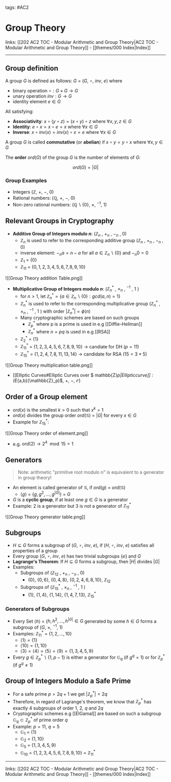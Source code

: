 tags: #AC2

# Group Theory

links: [[202 AC2 TOC - Modular Arithmetic and Group Theory|AC2 TOC - Modular Arithmetic and Group Theory]] - [[themes/000 Index|Index]]

---

## Group definition

A group $G$ is defined as follows: $G$ = ($G$, $\circ$, $inv$, $e$) where

- binary operation $\circ : G \times G \rightarrow G$
- unary operation $inv : G \rightarrow G$ 
- identity element $e \in G$

All satisfying:

- **Associativity**: $x \circ (y\circ z) = (x\circ y) \circ z$ where $\forall x,y,z \in G$
- **Identity**: $e \circ x = x \circ e = x$ where $\forall x \in G$
- **Inverse**: $x\circ inv(x) = inv(x) \circ x = e$ where $\forall x \in G$

A group $G$ is called **commutative** (or **abelian**) if $x\circ y = y \circ x$ where $\forall x,y \in G$

The **order** $ord(G)$ of the group $G$ is the number of elements of $G$:

$$ord(G) = |G| $$

### Group Examples

- Integers ($\mathbb{Z}$, $+$, $-$, $0$)
- Rational numbers: ($\mathbb{Q}$, $+$, $-$, 0)
- Non-zero rational numbers: ($\mathbb{Q} \backslash \{ 0 \}$, $\times$, $^{-1}$, $1$)

## Relevant Groups in Cryptography

- **Additive Group of Integers modulo $n$**: ($\mathbb{Z}_n$ , $+_n$ , $-_n$ , $0$)
	- $\mathbb{Z}_n$ is used to refer to the corresponding additive group ($\mathbb{Z}_n$ , $+_n$ , $-_n$ , $0$)
	- inverse element: $-_n a = n - a$ for all $a \in \mathbb{Z}_n \backslash \{0\}$ and $-_n 0 = 0$
	- $\mathbb{Z}_1$ = {$0$}
	- $\mathbb{Z}_{11}$ = {$0, 1, 2, 3, 4, 5, 6, 7, 8, 9, 10$}

![[Group Theory addition Table.png]]

- **Multiplicative Group of Integers modulo $n$**: ($\mathbb{Z}^*_n$ , $\times _n$ , $^{-1}$ , $1$ )
	- for $n \gt 1$, let $\mathbb{Z}_n^* = \{a \in \mathbb{Z}_n \backslash \{0\} : gcd(a,n) = 1\}$
	- $\mathbb{Z}^*_n$ is used to refer to the corresponding multiplicative group ($\mathbb{Z}^*_n$ , $\times _n$ , $^{-1}$ , $1$ ) with order $|\mathbb{Z}_n^*| = \phi (n)$
	- Many cryptographic schemes are based on such groups
		- $\mathbb{Z}^*_p$ where p is a prime is used in e.g [[Diffie-Hellman]]
		- $\mathbb{Z}^*_n$ where $n=pq$ is used in e.g [[RSA]]
	- $\mathbb{Z}^*_2$ = {$1$}
	- $\mathbb{Z}^*_{11}$ = {$1, 2, 3, 4, 5, 6, 7, 8, 9, 10$} $\rightarrow$ candiate for DH ($p=11$)
	- $\mathbb{Z}^*_{15}$ = {$1, 2, 4, 7, 8, 11, 13, 14$} $\rightarrow$ candidate for RSA ($15 = 3 * 5$)

![[Group Theory multiplication table.png]]

- [[Elliptic Curves#Elliptic Curves over $ mathbb{Z}_p$|Elliptic curve]]: ($E_{a,b}(\mathbb{Z}_p)$, $+$, $-$, $\mathcal{O}$)

## Order of a Group element

- $ord(x)$ is the smallest $k>0$ such that $x^k=1$
- $ord(x)$ divides the group order $ord(\mathcal{G}$) = |$G$| for every $x \in G$
- Example for $\mathbb{Z}^*_{15}$:

![[Group Theory order of element.png]]

- e.g. $ord(2) \rightarrow 2^4 \mod 15 = 1$

## Generators

> Note: arithmetic "primitive root modulo n" is equivalent to a generator in group theory!

- An element is called generator of $\mathcal{G}$, if $ord(g)$ = $ord(\mathcal{G}$)
	- $\langle g \rangle$ = {$g,g^2,...,g^{|G|}$} = $G$
- $G$ is a **cyclic group**, if at least one $g \in G$ is a generator
- Example: $2$ is a generator but $3$ is not a generator of $\mathbb{Z}^*_{11}$

![[Group Theory generator table.png]]

## Subgroups

- $H\subseteq G$ forms a subgroup of ($G$, $\circ$, $inv$, $e$), if ($H$, $\circ$, $inv$, $e$) satisfies all properties of a group
- Every group ($G$, $\circ$, $inv$, $e$) has two trivial subgroups {$e$} and $G$
- **Lagrange's Theorem**: If  $H\subseteq G$ forms a subgroup, then $|H|$ divides $|G|$
- Examples:
	- Subgroups of ($\mathbb{Z}_{12}$ , $+_n$ , $-_n$ , 0)
		- {$0$}, {$0, 6$}, {$0, 4, 8$}, {$0, 2, 4, 6, 8, 10$}, $\mathbb{Z}_{12}$
	- Subgroups of ($\mathbb{Z}^*_{15}$ , $\times _n$ , $^{-1}$ , 1 )
		- {$1$}, {$1, 4$}, {$1, 14$}, {$1, 4, 7, 13$}, $\mathbb{Z}^*_{15}$

### Generators of Subgroups

- Every Set $\langle h \rangle$ = {$h,h^2,...,h^{|G|}\in G$ generated by some $h \in G$ forms a subgroup of ($G$, $\times$, $^{-1}$, $1$)
- Examples: $\mathbb{Z}_{11}^*$ = {$1, 2, ... , 10$}
	- $\langle 1 \rangle = \{ 1 \}$
	- $\langle 10 \rangle = \{ 1, 10 \}$
	- $\langle 3 \rangle = \langle 4 \rangle = \langle 5 \rangle = \langle 9 \rangle = \{ 1,3,4,5,9 \}$
- Every  $g \in \mathbb{Z}_p^* \backslash \{ 1, p-1 \}$ is either a generator for $\mathbb{G}_q$ (if $g^q = 1$) or for $\mathbb{Z}_p^*$ (if $g^q \neq 1$)

## Group of Integers Modulo a Safe Prime

- For a safe prime $p = 2q+1$ we get $|\mathbb{Z}^*_{p}| = 2q$
- Therefore, in regard of Lagrange's theorem, we know that $\mathbb{Z}^*_{p}$ has exactly $4$ subgroups of order $1$, $2$, $q$ and $2q$
- Cryptographic schemes e.g [[ElGamal]] are based on such a subgroup $\mathbb{G}_q \subset \mathbb{Z}^*_{p}$ of prime order $q$
- Example: $p=11$, $q=5$
	- $\mathbb{G}_{1}$ = {$1$}
	- $\mathbb{G}_{2}$ = {$1, 10$}
	- $\mathbb{G}_{5}$ = {$1, 3, 4, 5, 9$}
	- $\mathbb{G}_{10}$ = {$1, 2, 3, 4, 5, 6, 7, 8, 9, 10$} = $\mathbb{Z}^*_{11}$

---
links: [[202 AC2 TOC - Modular Arithmetic and Group Theory|AC2 TOC - Modular Arithmetic and Group Theory]] - [[themes/000 Index|Index]]